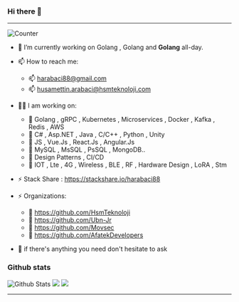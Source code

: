 ### Hi there 👋 

---

![Counter](https://komarev.com/ghpvc/?username=husamettinarabaci&style=flat-square&label=Profile%20Views)

- 🔭 I’m currently working on Golang , Golang and <b>Golang</b> all-day.
- 📫 How to reach me: 
  - 📫 harabaci88@gmail.com
  - 📫 husamettin.arabaci@hsmteknoloji.com
  
- 👨‍💻 I am working on:
  - 📌 Golang , gRPC , Kubernetes , Microservices , Docker , Kafka , Redis , AWS
  - 📌 C# , Asp.NET , Java , C/C++ , Python , Unity
  - 📌 JS , Vue.Js , React.Js , Angular.Js
  - 📌 MySQL , MsSQL , PsSQL , MongoDB..
  - 📌 Design Patterns , CI/CD
  - 📌 IOT , Lte , 4G , Wireless , BLE , RF , Hardware Design , LoRA , Stm
  
- ⚡ Stack Share : https://stackshare.io/harabaci88

- ⚡ Organizations:
  - 📌 https://github.com/HsmTeknoloji
  - 📌 https://github.com/Ubn-Jr
  - 📌 https://github.com/Movsec
  - 📌 https://github.com/AfatekDevelopers
  
- 💬 if there's anything you need don't hesitate to ask

<!-- <div align="center"> -->
### Github stats


![Github Stats](https://github-readme-stats.vercel.app/api?username=husamettinarabaci&show_icons=true&theme=default&hide_border=false&locale=en)
![](https://github-profile-summary-cards.vercel.app/api/cards/productive-time?username=husamettinarabaci&theme=github&utcOffset=3)
![](https://github-profile-summary-cards.vercel.app/api/cards/profile-details?username=husamettinarabaci&theme=github)


---
